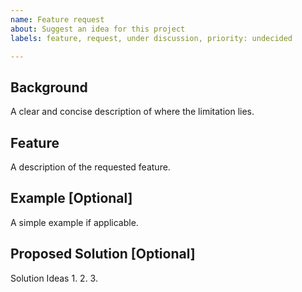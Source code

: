 ```yaml
---
name: Feature request
about: Suggest an idea for this project
labels: feature, request, under discussion, priority: undecided

---
```


## Background
A clear and concise description of where the limitation lies.

## Feature
A description of the requested feature.

## Example [Optional]
A simple example if applicable.

## Proposed Solution [Optional]
Solution Ideas 
1. 
2. 
3. 
